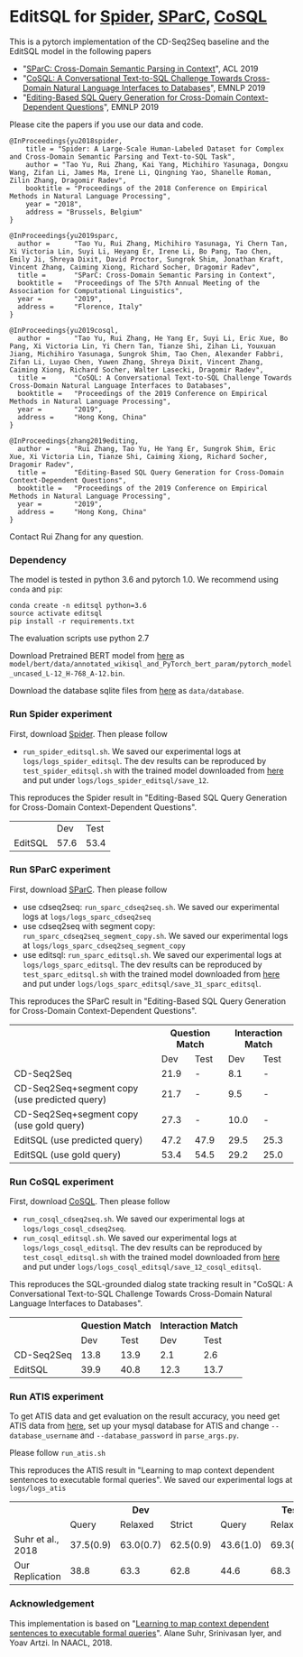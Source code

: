 # EditSQL for [Spider](https://yale-lily.github.io/spider), [SParC](https://yale-lily.github.io/sparc), [CoSQL](https://yale-lily.github.io/cosql)

This is a pytorch implementation of the CD-Seq2Seq baseline and the EditSQL model in the following papers
- "[SParC: Cross-Domain Semantic Parsing in Context](https://arxiv.org/abs/1906.02285)", ACL 2019
- "[CoSQL: A Conversational Text-to-SQL Challenge Towards Cross-Domain Natural Language Interfaces to Databases](https://arxiv.org/pdf/1909.05378.pdf)", EMNLP 2019
- "[Editing-Based SQL Query Generation for Cross-Domain Context-Dependent Questions](https://arxiv.org/pdf/1909.00786.pdf)", EMNLP 2019

Please cite the papers if you use our data and code.
```
@InProceedings{yu2018spider,
    title = "Spider: A Large-Scale Human-Labeled Dataset for Complex and Cross-Domain Semantic Parsing and Text-to-SQL Task",
    author = "Tao Yu, Rui Zhang, Kai Yang, Michihiro Yasunaga, Dongxu Wang, Zifan Li, James Ma, Irene Li, Qingning Yao, Shanelle Roman, Zilin Zhang, Dragomir Radev",
    booktitle = "Proceedings of the 2018 Conference on Empirical Methods in Natural Language Processing",
    year = "2018",
    address = "Brussels, Belgium"
}

@InProceedings{yu2019sparc,
  author =      "Tao Yu, Rui Zhang, Michihiro Yasunaga, Yi Chern Tan, Xi Victoria Lin, Suyi Li, Heyang Er, Irene Li, Bo Pang, Tao Chen, Emily Ji, Shreya Dixit, David Proctor, Sungrok Shim, Jonathan Kraft, Vincent Zhang, Caiming Xiong, Richard Socher, Dragomir Radev",
  title =       "SParC: Cross-Domain Semantic Parsing in Context",
  booktitle =   "Proceedings of The 57th Annual Meeting of the Association for Computational Linguistics",
  year =        "2019",
  address =     "Florence, Italy"
}

@InProceedings{yu2019cosql,
  author =      "Tao Yu, Rui Zhang, He Yang Er, Suyi Li, Eric Xue, Bo Pang, Xi Victoria Lin, Yi Chern Tan, Tianze Shi, Zihan Li, Youxuan Jiang, Michihiro Yasunaga, Sungrok Shim, Tao Chen, Alexander Fabbri, Zifan Li, Luyao Chen, Yuwen Zhang, Shreya Dixit, Vincent Zhang, Caiming Xiong, Richard Socher, Walter Lasecki, Dragomir Radev",
  title =       "CoSQL: A Conversational Text-to-SQL Challenge Towards Cross-Domain Natural Language Interfaces to Databases",
  booktitle =   "Proceedings of the 2019 Conference on Empirical Methods in Natural Language Processing",
  year =        "2019",
  address =     "Hong Kong, China"
}

@InProceedings{zhang2019editing,
  author =      "Rui Zhang, Tao Yu, He Yang Er, Sungrok Shim, Eric Xue, Xi Victoria Lin, Tianze Shi, Caiming Xiong, Richard Socher, Dragomir Radev",
  title =       "Editing-Based SQL Query Generation for Cross-Domain Context-Dependent Questions",
  booktitle =   "Proceedings of the 2019 Conference on Empirical Methods in Natural Language Processing",
  year =        "2019",
  address =     "Hong Kong, China"
}
```

Contact Rui Zhang for any question.

### Dependency

The model is tested in python 3.6 and pytorch 1.0. We recommend using `conda` and `pip`:

```
conda create -n editsql python=3.6
source activate editsql
pip install -r requirements.txt
```

The evaluation scripts use python 2.7

Download Pretrained BERT model from [here](https://drive.google.com/file/d/1f_LEWVgrtZLRuoiExJa5fNzTS8-WcAX9/view?usp=sharing) as `model/bert/data/annotated_wikisql_and_PyTorch_bert_param/pytorch_model_uncased_L-12_H-768_A-12.bin`.

Download the database sqlite files from [here](https://drive.google.com/file/d/1a828mkHcgyQCBgVla0jGxKJ58aV8RsYK/view?usp=sharing) as `data/database`.

### Run Spider experiment
First, download [Spider](https://yale-lily.github.io/spider). Then please follow

- `run_spider_editsql.sh`. We saved our experimental logs at `logs/logs_spider_editsql`. The dev results can be reproduced by `test_spider_editsql.sh` with the trained model downloaded from [here](https://drive.google.com/file/d/1KwXIdJBYKG0-PzCi1GvvSnUxJzxNq_CL/view?usp=sharing) and put under `logs/logs_spider_editsql/save_12`.

This reproduces the Spider result in "Editing-Based SQL Query Generation for Cross-Domain Context-Dependent Questions".

<table>
  <tr>
    <td></td>
    <td>Dev</td>
    <td>Test</td>
  </tr>
  <tr>
    <td>EditSQL</td>
    <td>57.6</td>
    <td>53.4</td>
  </tr>
</table>

### Run SParC experiment

First, download [SParC](https://yale-lily.github.io/sparc). Then please follow

- use cdseq2seq: `run_sparc_cdseq2seq.sh`. We saved our experimental logs at `logs/logs_sparc_cdseq2seq`
- use cdseq2seq with segment copy:  `run_sparc_cdseq2seq_segment_copy.sh`. We saved our experimental logs at `logs/logs_sparc_cdseq2seq_segment_copy`
- use editsql: `run_sparc_editsql.sh`. We saved our experimental logs at `logs/logs_sparc_editsql`. The dev results can be reproduced by `test_sparc_editsql.sh` with the trained model downloaded from [here](https://drive.google.com/file/d/1MRN3_mklw8biUphFxmD7OXJ57yS-FkJP/view?usp=sharing) and put under `logs/logs_sparc_editsql/save_31_sparc_editsql`.

This reproduces the SParC result in "Editing-Based SQL Query Generation for Cross-Domain Context-Dependent Questions".

<table>
  <tr>
    <th></th>
    <th colspan="2">Question Match</th>
    <th colspan="2">Interaction Match</th>
  </tr>
  <tr>
    <td></td>
    <td>Dev</td>
    <td>Test</td>
    <td>Dev</td>
    <td>Test</td>
  </tr>
  <tr>
    <td>CD-Seq2Seq</td>
    <td>21.9</td>
    <td>-</td>
    <td>8.1</td>
    <td>-</td>
  </tr>
  <tr>
    <td>CD-Seq2Seq+segment copy (use predicted query)</td>
    <td>21.7</td>
    <td>-</td>
    <td>9.5</td>
    <td>-</td>
  </tr>
  <tr>
    <td>CD-Seq2Seq+segment copy (use gold query)</td>
    <td>27.3</td>
    <td>-</td>
    <td>10.0</td>
    <td>-</td>
  </tr>
  <tr>
    <td>EditSQL (use predicted query)</td>
    <td>47.2</td>
    <td>47.9</td>
    <td>29.5</td>
    <td>25.3</td>
  </tr>
  <tr>
    <td>EditSQL (use gold query)</td>
    <td>53.4</td>
    <td>54.5</td>
    <td>29.2</td>
    <td>25.0</td>
  </tr>
</table>

### Run CoSQL experiment

First, download [CoSQL](https://yale-lily.github.io/cosql). Then please follow

- `run_cosql_cdseq2seq.sh`. We saved our experimental logs at `logs/logs_cosql_cdseq2seq`.
- `run_cosql_editsql.sh`. We saved our experimental logs at `logs/logs_cosql_editsql`. The dev results can be reproduced by `test_cosql_editsql.sh` with the trained model downloaded from [here](https://drive.google.com/file/d/1ggf05rLVUpqamkEFbhu2CX35-PTGpFx4/view?usp=sharing) and put under `logs/logs_cosql_editsql/save_12_cosql_editsql`.

This reproduces the SQL-grounded dialog state tracking result in "CoSQL: A Conversational Text-to-SQL Challenge Towards Cross-Domain Natural Language Interfaces to Databases".

<table>
  <tr>
    <th></th>
    <th colspan="2">Question Match</th>
    <th colspan="2">Interaction Match</th>
  </tr>
  <tr>
    <td></td>
    <td>Dev</td>
    <td>Test</td>
    <td>Dev</td>
    <td>Test</td>
  </tr>
  <tr>
    <td>CD-Seq2Seq</td>
    <td>13.8</td>
    <td>13.9</td>
    <td>2.1</td>
    <td>2.6</td>
  </tr>
  <tr>
    <td>EditSQL</td>
    <td>39.9</td>
    <td>40.8</td>
    <td>12.3</td>
    <td>13.7</td>
  </tr>
</table>

### Run ATIS experiment

To get ATIS data and get evaluation on the result accuracy, you need get ATIS data from [here](https://github.com/lil-lab/atis), set up your mysql database for ATIS and change `--database_username` and `--database_password` in `parse_args.py`.

Please follow `run_atis.sh`

This reproduces the ATIS result in "Learning to map context dependent sentences to executable formal queries".
We saved our experimental logs at `logs/logs_atis`

<table>
  <tr>
    <th></th>
    <th colspan="3">Dev</th>
    <th colspan="3">Test</th>
  </tr>
  <tr>
    <td></td>
    <td>Query</td>
    <td>Relaxed</td>
    <td>Strict</td>
    <td>Query</td>
    <td>Relaxed</td>
    <td>Strict</td>
  </tr>
  <tr>
    <td>Suhr et al., 2018</td>
    <td>37.5(0.9)</td>
    <td>63.0(0.7)</td>
    <td>62.5(0.9)</td>
    <td>43.6(1.0)</td>
    <td>69.3(0.8)</td>
    <td>69.2(0.8)</td>
  </tr>
  <tr>
    <td>Our Replication</td>
    <td>38.8</td>
    <td>63.3</td>
    <td>62.8</td>
    <td>44.6</td>
    <td>68.3</td>
    <td>68.2</td>
  </tr>
</table>

### Acknowledgement

This implementation is based on "[Learning to map context dependent sentences to executable formal queries](https://github.com/lil-lab/atis)". Alane Suhr, Srinivasan Iyer, and Yoav Artzi. In NAACL, 2018.
